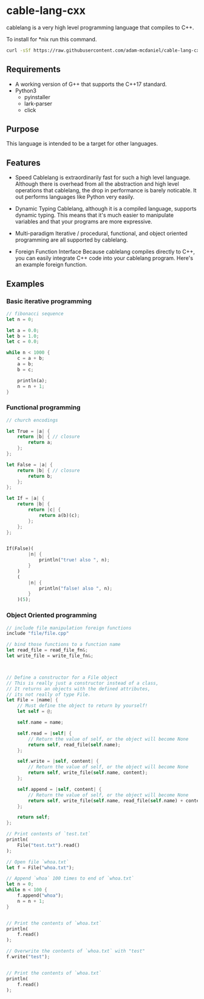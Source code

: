# cable-lang-cxx

cablelang is a very high level programming language that compiles to C++.


To install for *nix run this command.

```bash
curl -sSf https://raw.githubusercontent.com/adam-mcdaniel/cable-lang-cxx/master/install-unix.sh | sh
```

## Requirements

- A working version of G++ that supports the C++17 standard.
- Python3
    - pyinstaller
    - lark-parser
    - click


## Purpose

This language is intended to be a target for other languages.



## Features
- Speed
    Cablelang is extraordinarily fast for such a high level language.
    Although there is overhead from all the abstraction and high level operations that cablelang, the drop in performance is barely noticable. It out performs languages like Python very easily.

- Dynamic Typing
    Cablelang, although it is a compiled language, supports dynamic typing. This means that it's much easier to manipulate variables and that your programs are more expressive.
    
- Multi-paradigm
    Iterative / procedural, functional, and object oriented programming are all supported by cablelang.

- Foreign Function Interface
    Because cablelang compiles directly to C++, you can easily integrate C++ code into your cablelang program. Here's an example foreign function.


## Examples

### Basic iterative programming 

```rust
// fibonacci sequence
let n = 0;

let a = 0.0;
let b = 1.0;
let c = 0.0;

while n < 1000 {
    c = a + b;
    a = b;
    b = c;

    println(a);
    n = n + 1;
}
```

### Functional programming 

```rust
// church encodings

let True = |a| {
    return |b| { // closure
        return a;
    }; 
};

let False = |a| {
    return |b| { // closure
        return b;
    }; 
};

let If = |a| {
    return |b| {
        return |c| {
            return a(b)(c);
        }; 
    }; 
};


If(False)(
        |n| {
            println("true! also ", n);
        }
    )
    (
        |n| {
            println("false! also ", n);
        }
    )(5);
```

### Object Oriented programming 

```rust
// include file manipulation foreign functions
include "file/file.cpp"

// bind those functions to a function name
let read_file = read_file_fn&;
let write_file = write_file_fn&;



// Define a constructor for a File object
// This is really just a constructor instead of a class,
// It returns an objects with the defined attributes,
// its not really of type File.
let File = |name| {
    // Must define the object to return by yourself!
    let self = @;

    self.name = name;

    self.read = |self| {
        // Return the value of self, or the object will become None
        return self, read_file(self.name);
    };

    self.write = |self, content| {
        // Return the value of self, or the object will become None
        return self, write_file(self.name, content);
    };

    self.append = |self, content| {
        // Return the value of self, or the object will become None
        return self, write_file(self.name, read_file(self.name) + content);
    };

    return self;
};

// Print contents of `test.txt`
println(
    File("test.txt").read()
);

// Open file `whoa.txt`
let f = File("whoa.txt");

// Append `whoa` 100 times to end of `whoa.txt`
let n = 0;
while n < 100 {
    f.append("whoa");
    n = n + 1;
}


// Print the contents of `whoa.txt`
println(
    f.read()
);

// Overwrite the contents of `whoa.txt` with "test"
f.write("test");


// Print the contents of `whoa.txt`
println(
    f.read()
);
```